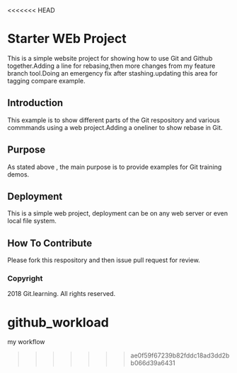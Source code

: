 <<<<<<< HEAD
# Starter WEb Project

This is a simple website project for showing how to use Git and Github together.Adding a line for rebasing,then more changes from
my feature branch tool.Doing an emergency fix after stashing.updating this area for tagging compare example.

## Introduction

This example is to show different parts of the Git respository and various commmands using a web project.Adding a oneliner to show 
rebase in Git.

## Purpose

As stated above , the main purpose is to provide examples for Git training demos.

## Deployment

This is a simple web project, deployment can be on any web server or even local file system.

## How To Contribute

Please fork this respository and then issue pull request for review.

### Copyright

2018 Git.learning. All rights reserved.

# github_workload
my workflow 
>>>>>>> ae0f59f67239b82fddc18ad3dd2bb066d39a6431

